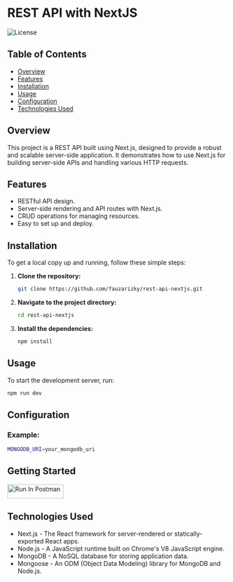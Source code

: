 # REST API with NextJS

![License](https://img.shields.io/badge/license-MIT-blue.svg)

## Table of Contents

- [Overview](#overview)
- [Features](#features)
- [Installation](#installation)
- [Usage](#usage)
- [Configuration](#configuration)
- [Technologies Used](#technologies-used)

## Overview

This project is a REST API built using Next.js, designed to provide a robust and scalable server-side application. It demonstrates how to use Next.js for building server-side APIs and handling various HTTP requests.

## Features

- RESTful API design.
- Server-side rendering and API routes with Next.js.
- CRUD operations for managing resources.
- Easy to set up and deploy.

## Installation

To get a local copy up and running, follow these simple steps:

1. **Clone the repository:**

    ```bash
    git clone https://github.com/fauzarizky/rest-api-nextjs.git
    ```

2. **Navigate to the project directory:**

    ```bash
    cd rest-api-nextjs
    ```

3. **Install the dependencies:**

    ```bash
    npm install
    ```

## Usage

To start the development server, run:

```bash
npm run dev
```

## Configuration

### Example:
```bash
MONGODB_URI=your_mongodb_uri
```


## Getting Started

[<img src="https://run.pstmn.io/button.svg" alt="Run In Postman" style="width: 128px; height: 32px;">](https://app.getpostman.com/run-collection/28597061-92d3e463-b7ed-4ae7-8c8d-4262e51b8e37?action=collection%2Ffork&source=rip_markdown&collection-url=entityId%3D28597061-92d3e463-b7ed-4ae7-8c8d-4262e51b8e37%26entityType%3Dcollection%26workspaceId%3D17934e7b-8bc3-484c-a346-b929b32d55ec)

## Technologies Used

- Next.js - The React framework for server-rendered or statically-exported React apps.
- Node.js - A JavaScript runtime built on Chrome's V8 JavaScript engine.
- MongoDB - A NoSQL database for storing application data.
- Mongoose - An ODM (Object Data Modeling) library for MongoDB and Node.js.
